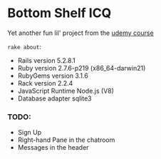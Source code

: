 # Bottom Shelf ICQ

Yet another fun lil' project from the [udemy course](https://www.udemy.com/course/the-complete-ruby-on-rails-developer-course/)

`rake about`:
* Rails version             5.2.8.1
* Ruby version              2.7.6-p219 (x86_64-darwin21)
* RubyGems version          3.1.6
* Rack version              2.2.4
* JavaScript Runtime        Node.js (V8)
* Database adapter          sqlite3


### TODO:
* Sign Up
* Right-hand Pane in the chatroom
* Messages in the header 
